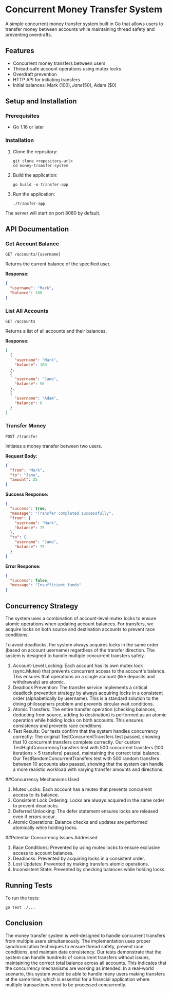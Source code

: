 # Concurrent Money Transfer System

A simple concurrent money transfer system built in Go that allows users to transfer money between accounts while maintaining thread safety and preventing overdrafts.

## Features

- Concurrent money transfers between users
- Thread-safe account operations using mutex locks
- Overdraft prevention
- HTTP API for initiating transfers
- Initial balances: Mark ($100), Jane ($50), Adam ($0)

## Setup and Installation

### Prerequisites

- Go 1.16 or later

### Installation

1. Clone the repository:
   ```
   git clone <repository-url>
   cd money-transfer-system
   ```

2. Build the application:
   ```
   go build -o transfer-app
   ```

3. Run the application:
   ```
   ./transfer-app
   ```

The server will start on port 8080 by default.

## API Documentation

### Get Account Balance

```
GET /accounts/{username}
```

Returns the current balance of the specified user.

**Response:**
```json
{
  "username": "Mark",
  "balance": 100
}
```

### List All Accounts

```
GET /accounts
```

Returns a list of all accounts and their balances.

**Response:**
```json
[
  {
    "username": "Mark",
    "balance": 100
  },
  {
    "username": "Jane",
    "balance": 50
  },
  {
    "username": "Adam",
    "balance": 0
  }
]
```

### Transfer Money

```
POST /transfer
```

Initiates a money transfer between two users.

**Request Body:**
```json
{
  "from": "Mark",
  "to": "Jane",
  "amount": 25
}
```

**Success Response:**
```json
{
  "success": true,
  "message": "Transfer completed successfully",
  "from": {
    "username": "Mark",
    "balance": 75
  },
  "to": {
    "username": "Jane",
    "balance": 75
  }
}
```

**Error Response:**
```json
{
  "success": false,
  "message": "Insufficient funds"
}
```

## Concurrency Strategy

The system uses a combination of account-level mutex locks to ensure atomic operations when updating account balances. For transfers, we acquire locks on both source and destination accounts to prevent race conditions.

To avoid deadlocks, the system always acquires locks in the same order (based on account username) regardless of the transfer direction.
The system is designed to handle multiple concurrent transfers safely.
1. Account-Level Locking: Each account has its own mutex lock (sync.Mutex) that prevents concurrent access to the account's balance. This ensures that operations on a single account (like deposits and withdrawals) are atomic.
2. Deadlock Prevention: The transfer service implements a critical deadlock prevention strategy by always acquiring locks in a consistent order (alphabetically by username). This is a standard solution to the dining philosophers problem and prevents circular wait conditions.
3. Atomic Transfers: The entire transfer operation (checking balances, deducting from source, adding to destination) is performed as an atomic operation while holding locks on both accounts. This ensures consistency and prevents race conditions.
4. Test Results: Our tests confirm that the system handles concurrency correctly:
The original TestConcurrentTransfers test passed, showing that 10 concurrent transfers complete correctly.
Our custom TestHighConcurrencyTransfers test with 500 concurrent transfers (100 iterations × 5 transfers) passed, maintaining the correct total balance.
Our TestRandomConcurrentTransfers test with 500 random transfers between 10 accounts also passed, showing that the system can handle a more realistic workload with varying transfer amounts and directions.

##Concurrency Mechanisms Used
1. Mutex Locks: Each account has a mutex that prevents concurrent access to its balance.
2. Consistent Lock Ordering: Locks are always acquired in the same order to prevent deadlocks.
3. Deferred Unlocking: The defer statement ensures locks are released even if errors occur.
4. Atomic Operations: Balance checks and updates are performed atomically while holding locks.

##Potential Concurrency Issues Addressed
1. Race Conditions: Prevented by using mutex locks to ensure exclusive access to account balances.
2. Deadlocks: Prevented by acquiring locks in a consistent order.
3. Lost Updates: Prevented by making transfers atomic operations.
4. Inconsistent State: Prevented by checking balances while holding locks.

## Running Tests

To run the tests:

```
go test ./...
```

## Conclusion
The money transfer system is well-designed to handle concurrent transfers from multiple users simultaneously. The implementation uses proper synchronization techniques to ensure thread safety, prevent race conditions, and maintain data consistency.
Our tests demonstrate that the system can handle hundreds of concurrent transfers without issues, maintaining the correct total balance across all accounts. This indicates that the concurrency mechanisms are working as intended.
In a real-world scenario, this system would be able to handle many users making transfers at the same time, which is essential for a financial application where multiple transactions need to be processed concurrently.
